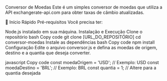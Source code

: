 Conversor de Moedas
Este é um simples conversor de moedas que utiliza a API exchangerate-api.com para obter taxas de câmbio atualizadas.

🚀 Início Rápido
Pré-requisitos
Você precisa ter:

Node.js instalado em sua máquina.
Instalação e Execução
Clone o repositório
bash
Copy code
git clone [URL_DO_REPOSITÓRIO]
cd conversor-moedas
Instale as dependências
bash
Copy code
npm install
Configuração
Edite o arquivo conversor.js e defina as moedas de origem, destino e a quantia que deseja converter.

javascript
Copy code
const moedaOrigem = 'USD';  // Exemplo: USD
const moedaDestino = 'BRL'; // Exemplo: BRL
const quantia = 1;          // Altere para a quantia desejada

